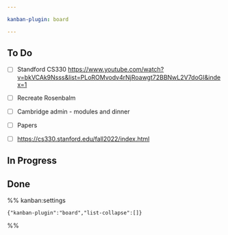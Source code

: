 ```yaml
---

kanban-plugin: board

---
```


## To Do

- [ ] Standford CS330 https://www.youtube.com/watch?v=bkVCAk9Nsss&list=PLoROMvodv4rNjRoawgt72BBNwL2V7doGI&index=1
- [ ] Recreate Rosenbalm
- [ ] Cambridge admin - modules and dinner
- [ ] Papers
- [ ] https://cs330.stanford.edu/fall2022/index.html


## In Progress



## Done





%% kanban:settings
```
{"kanban-plugin":"board","list-collapse":[]}
```
%%